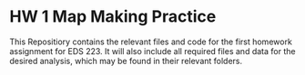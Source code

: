 # HW 1 Map Making Practice

This Repositiory contains the relevant files and code for the first homework assignment for EDS 223. It will also include all required files and data for the desired analysis, which may be found in their relevant folders. 
